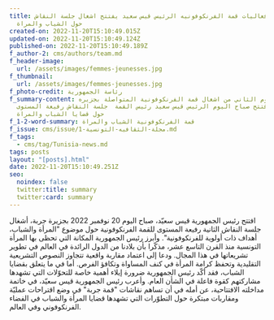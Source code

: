 ```yaml
---
title: في اطار  فعاليات قمة الفرنكوفونيه الرئيس قيس سعيد يفتتح اشغال جلسة النقاش
  حول الشياب والمراة
created-on: 2022-11-20T15:10:49.015Z
updated-on: 2022-11-20T15:10:49.124Z
published-on: 2022-11-20T15:10:49.189Z
f_author-2: cms/authors/team.md
f_header-image:
  url: /assets/images/femmes-jeunesses.jpg
f_thumbnail:
  url: /assets/images/femmes-jeunesses.jpg
f_photo-credit: رئاسة الجمهورية
f_summary-content: في اليوم الثاني من اشغال قمة الفرنكوفونية المتواصلة بجزيره
  جربة افتتح صباح اليوم الرئيس قيس سعيد رئيس القمة  جلسة النقاش رفيعة المستوى
  حول قضايا الشباب والمراة
f_1-2-word-summary: قمة الفرنكوفونية الشباب والمراة
f_issue: cms/issue/مجلة-الثقافيه-التونسية-1.md
f_tags:
  - cms/tag/Tunisia-news.md
tags: posts
layout: "[posts].html"
date: 2022-11-20T15:10:49.251Z
seo:
  noindex: false
  twitter:title: summary
  twitter:card: summary
---
```

افتتح رئيس الجمهورية قيس سعيّد، صباح اليوم 20 نوفمبر 2022 بجزيرة جربة، أشغال جلسة النقاش الثانية رفيعة المستوى للقمة الفرنكوفونية حول موضوع "المرأة والشباب، أهداف ذات أولوية للفرنكوفونية". وأبرز رئيس الجمهورية المكانة التي تحظى بها المرأة التونسية منذ القرن التاسع عشر، مذكّرا بأن بلادنا من الدول الرائدة في العالم في تطوير تشريعاتها في هذا المجال. ودعا إلى اعتماد مقاربة واقعية تتجاوز النصوص التشريعية التقليدية وتحفظ كرامة المرأة في كنف المساواة وتكافؤ الفرص. أما في ما يتعلق بقضايا الشباب، فقد أكّد رئيس الجمهورية ضرورة إيلاء أهمية خاصة للتحوّلات التي تشهدها مشاركتهم كقوة فاعلة في الشأن العام. وأعرب رئيس الجمهورية قيس سعيّد، في خاتمة مداخلته الافتتاحية، عن أمله في أن تساهم نقاشات "قمة جربة" في وضع اقتراحات عمليّة ومقاربات مبتكرة حول التطوّرات التي تشهدها قضايا المرأة والشباب في الفضاء الفرنكوفوني وفي العالم.
